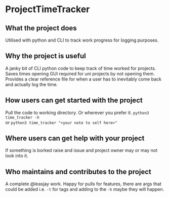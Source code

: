 # ProjectTimeTracker

## What the project does  
Utilised with python and CLI to track work progress for logging purposes.

## Why the project is useful  
A janky bit of CLI python code to keep track of time worked for projects. Saves times opening
GUI required for uni projects by not opening them. Provides a clear reference file for when
a user has to inevitably come back and actually log the time.

## How users can get started with the project
Pull the code to working directory. Or wherever you prefer it. 
`python3 time_tracker -h`  
or 
`python3 time_tracker "<your note to self here>"`  



## Where users can get help with your project
If something is borked raise and issue and project owner may or may not look into it.

## Who maintains and contributes to the project
A complete @leasjay work. Happy for pulls for features, there are args that could be added i.e. `-t` for tags and adding to the `-h`
maybe they will happen.
